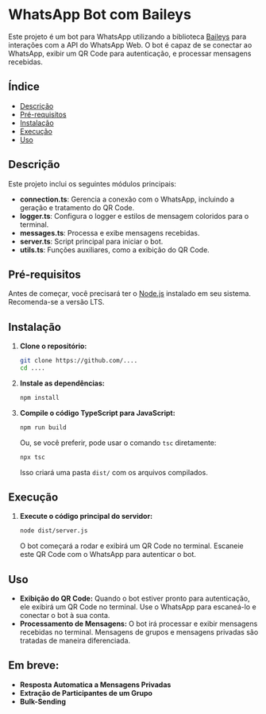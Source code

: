 # WhatsApp Bot com Baileys

Este projeto é um bot para WhatsApp utilizando a biblioteca [Baileys](https://github.com/whiskeysockets/baileys) para interações com a API do WhatsApp Web. O bot é capaz de se conectar ao WhatsApp, exibir um QR Code para autenticação, e processar mensagens recebidas.

## Índice

- [Descrição](#descrição)
- [Pré-requisitos](#pré-requisitos)
- [Instalação](#instalação)
- [Execução](#execução)
- [Uso](#uso)

## Descrição

Este projeto inclui os seguintes módulos principais:

- **connection.ts**: Gerencia a conexão com o WhatsApp, incluindo a geração e tratamento do QR Code.
- **logger.ts**: Configura o logger e estilos de mensagem coloridos para o terminal.
- **messages.ts**: Processa e exibe mensagens recebidas.
- **server.ts**: Script principal para iniciar o bot.
- **utils.ts**: Funções auxiliares, como a exibição do QR Code.

## Pré-requisitos

Antes de começar, você precisará ter o [Node.js](https://nodejs.org/) instalado em seu sistema. Recomenda-se a versão LTS.

## Instalação

1. **Clone o repositório:**

    ```sh
    git clone https://github.com/....
    cd ....
    ```

2. **Instale as dependências:**

    ```sh
    npm install
    ```

3. **Compile o código TypeScript para JavaScript:**

    ```sh
    npm run build
    ```

    Ou, se você preferir, pode usar o comando `tsc` diretamente:

    ```sh
    npx tsc
    ```

    Isso criará uma pasta `dist/` com os arquivos compilados.

## Execução

1. **Execute o código principal do servidor:**

    ```sh
    node dist/server.js
    ```

    O bot começará a rodar e exibirá um QR Code no terminal. Escaneie este QR Code com o WhatsApp para autenticar o bot.

## Uso

- **Exibição do QR Code:** Quando o bot estiver pronto para autenticação, ele exibirá um QR Code no terminal. Use o WhatsApp para escaneá-lo e conectar o bot à sua conta.
- **Processamento de Mensagens:** O bot irá processar e exibir mensagens recebidas no terminal. Mensagens de grupos e mensagens privadas são tratadas de maneira diferenciada.

## Em breve:

- **Resposta Automatica a Mensagens Privadas**
- **Extração de Participantes de um Grupo**
- **Bulk-Sending**